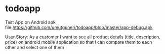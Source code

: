 # todoapp
Test App on Android
apk file:https://github.com/umutguneri/todoapp/blob/master/app-debug.apk

User Story:
As a customer I want to see all product details (title, description, price) on android mobile application
so that I can compare them to each other and select one of them
